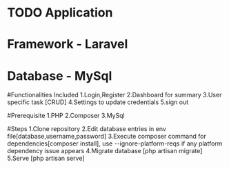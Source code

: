 # TODO Application 
# Framework - Laravel 
# Database - MySql

#Functionalities Included
1.Login,Register
2.Dashboard for summary
3.User specific task [CRUD]
4.Settings to update credentials
5.sign out

#Prerequisite
1.PHP 
2.Composer
3.MySql

#Steps 
1.Clone repository
2.Edit database entries in env file[database,username,password]
3.Execute composer command for dependencies[composer install], use --ignore-platform-reqs if any platform dependency issue appears
4.Migrate database [php artisan migrate]
5.Serve [php artisan serve]


